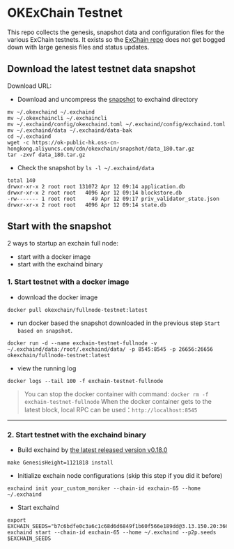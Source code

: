 # OKExChain Testnet

This repo collects the genesis, snapshot data and configuration files for the various ExChain
testnets. It exists so the [ExChain repo](https://github.com/okex/exchain)
does not get bogged down with large genesis files and status updates.

## Download the latest testnet data snapshot

 Download URL: 
 
- Download and uncompress the [snapshot](https://ok-public-hk.oss-cn-hongkong.aliyuncs.com/cdn/okexchain/snapshot/data_180.tar.gz) to exchaind directory
```
mv ~/.okexchaind ~/.exchaind
mv ~/.okexchaincli ~/.exchaincli
mv ~/.exchaind/config/okexchaind.toml ~/.exchaind/config/exchaind.toml
mv ~/.exchaind/data ~/.exchaind/data-bak
cd ~/.exchaind
wget -c https://ok-public-hk.oss-cn-hongkong.aliyuncs.com/cdn/okexchain/snapshot/data_180.tar.gz
tar -zxvf data_180.tar.gz
```

- Check the snapshot by `ls -l ~/.exchaind/data`
```
total 140
drwxr-xr-x 2 root root 131072 Apr 12 09:14 application.db
drwxr-xr-x 2 root root   4096 Apr 12 09:14 blockstore.db
-rw------- 1 root root     49 Apr 12 09:17 priv_validator_state.json
drwxr-xr-x 2 root root   4096 Apr 12 09:14 state.db
```

## Start with the snapshot
2 ways to startup an exchain full node: 
- start with a docker image
- start with the exchaind binary

### 1. Start testnet with a docker image
- download the docker image
```
docker pull okexchain/fullnode-testnet:latest
```

- run docker based the snapshot downloaded in the previous step `Start based on snapshot`.
```
docker run -d --name exchain-testnet-fullnode -v ~/.exchaind/data:/root/.exchaind/data/ -p 8545:8545 -p 26656:26656 okexchain/fullnode-testnet:latest
```

- view the running log
```
docker logs --tail 100 -f exchain-testnet-fullnode
```

> You can stop the docker container with command: `docker rm -f exchain-testnet-fullnode`
When the docker container gets to the latest block, local RPC can be used：`http://localhost:8545`

___
### 2. Start testnet with the exchaind binary

- Build exchaind by [the latest released version v0.18.0](https://github.com/okex/exchain/releases/tag/v0.18.0)
```
make GenesisHeight=1121818 install
```

- Initialize exchain node configurations (skip this step if you did it before)
```shell script
exchaind init your_custom_moniker --chain-id exchain-65 --home ~/.exchaind
````

- Start exchaind
```shell script
export EXCHAIN_SEEDS="b7c6bdfe0c3a6c1c68d6d6849f1b60f566e189dd@3.13.150.20:36656,d7eec05e6449945c8e0fd080d58977d671eae588@35.176.111.229:36656,223b5b41d1dba9057401def49b456630e1ab2599@18.162.106.25:36656"
exchaind start --chain-id exchain-65 --home ~/.exchaind --p2p.seeds $EXCHAIN_SEEDS
```







